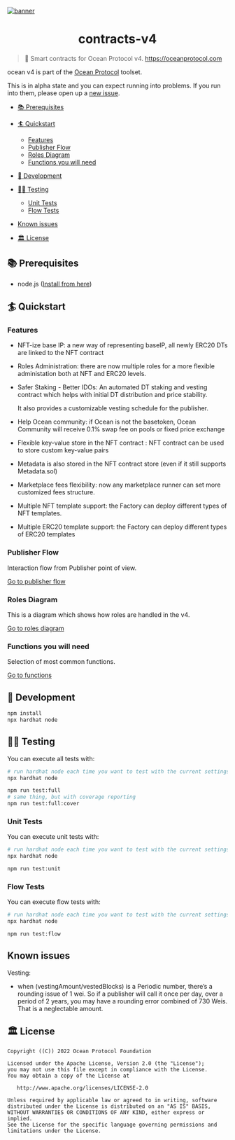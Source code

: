 [![banner](https://raw.githubusercontent.com/oceanprotocol/art/master/github/repo-banner%402x.png)](https://oceanprotocol.com)

<h1 align="center">contracts-v4</h1>

> 🦑 Smart contracts for Ocean Protocol v4. https://oceanprotocol.com
<!-- 
[![npm](https://img.shields.io/npm/v/@oceanprotocol/lib.svg)](https://www.npmjs.com/package/@oceanprotocol/lib)
[![Build Status](https://github.com/oceanprotocol/ocean.js/workflows/CI/badge.svg)](https://github.com/oceanprotocol/ocean.js/actions)
[![Maintainability](https://api.codeclimate.com/v1/badges/6381c81b8ac568a53537/maintainability)](https://codeclimate.com/github/oceanprotocol/ocean.js/maintainability)
[![Test Coverage](https://api.codeclimate.com/v1/badges/6381c81b8ac568a53537/test_coverage)](https://codeclimate.com/github/oceanprotocol/ocean.js/test_coverage)
[![code style: prettier](https://img.shields.io/badge/code_style-prettier-7b1173.svg?style=flat-square)](https://github.com/prettier/prettier)
[![js oceanprotocol](https://img.shields.io/badge/js-oceanprotocol-7b1173.svg)](https://github.com/oceanprotocol/eslint-config-oceanprotocol) -->

<!-- With ocean v4, you can:

- **Publish** data services: downloadable files or compute-to-data.
  Ocean creates a new [ERC20](https://github.com/ethereum/EIPs/blob/7f4f0377730f5fc266824084188cc17cf246932e/EIPS/eip-20.md)
  datatoken for each dataset / data service.
- **Mint** datatokens for the service
- **Sell** datatokens via an OCEAN-datatoken Balancer pool (for auto price discovery), or for a fixed price
- **Stake** OCEAN on datatoken pools
- **Consume** datatokens, to access the service
- **Transfer** datatokens to another owner, and **all other ERC20 actions**
  using [web3.js](https://web3js.readthedocs.io/en/v1.2.9/web3-eth-contract.html) etc. -->

ocean v4 is part of the [Ocean Protocol](https://oceanprotocol.com) toolset.

This is in alpha state and you can expect running into problems. If you run into them, please open up a [new issue](https://github.com/oceanprotocol/ocean.js/issues/new?assignees=&labels=bug&template=bug_report.md&title=).

- [📚 Prerequisites](#-prerequisites)
- [🏄 Quickstart](#-quickstart)
  - [Features](#features)
  - [Publisher Flow](#publisher-flow)
  - [Roles Diagram](#roles-diagram)
  - [Functions you will need](#functions-you-will-need)
  <!-- - [v3 Integration and support](#v3-integration-and-support) -->
  
- [🦑 Development](#-development)
- [👩‍🔬 Testing](#-testing)
  - [Unit Tests](#unit-tests)
  - [Flow Tests](#flow-tests)
- [Known issues](#known-issues)
- [🏛 License](#-license)

## 📚 Prerequisites

- node.js ([Install from here](https://nodejs.org/en/download/))
<!-- - A Unix based operating system (Mac or Linux) -->

<!-- ### Note

Any function that uses `getPastEvents()` will only work on Eth (see: <https://github.com/oceanprotocol/ocean.js/issues/741>). This includes:

- searchPoolforDT()
- getPoolsbyCreator()
- getPoolSharesByAddress()
- getAllPoolLogs()
- getPreviousValidOrders()
- searchforDT()
- getExchangesbyCreator()
- getExchangeSwaps()
- getAllExchangesSwaps() -->

<!-- ## 🏗 Installation

```bash
npm install @oceanprotocol/lib
``` -->

## 🏄 Quickstart



### Features

- NFT-ize base IP: a new way of representing baseIP, all newly ERC20 DTs are linked to the NFT contract

- Roles Administration: there are now multiple roles for a more flexible administation both at NFT and ERC20 levels.

- Safer Staking - Better IDOs: An automated DT staking and vesting contract which helps with initial DT distribution and price stability.

  It also provides a customizable vesting schedule for the publisher.

- Help Ocean community: if Ocean is not the basetoken, Ocean Community will receive 0.1% swap fee on pools or fixed price exchange 

- Flexible key-value store in the NFT contract : NFT contract can be used to store custom key-value pairs

- Metadata is also stored in the NFT contract store (even if it still supports Metadata.sol)

- Marketplace fees flexibility: now any marketplace runner can set more customized fees structure.

- Multiple NFT template support: the Factory can deploy different types of NFT templates. 

- Multiple ERC20 template support: the Factory can deploy different types of ERC20 templates





<!-- This introduction is aimed at developers who are completely new to blockchain, no coding experience is required.

[Go to beginners guide](docs/beginners_guide.md) -->

### Publisher Flow

Interaction flow from Publisher point of view.

[Go to publisher flow](docs/quickstart_pubFlow.md)

### Roles Diagram

This is a diagram which shows how roles are handled in the v4.

[Go to roles diagram](docs/quickstart_roles.md)

<!-- ### Marketplace Flow

This batteries-included flow includes metadata, multiple services for one datatoken, and compute-to-data.

[Go to marketplace flow](docs/quickstart_marketplace.md) -->

### Functions you will need

Selection of most common functions.

[Go to functions](docs/quickstart_functions.md)

<!-- ### v3 Integration and support

How to integrate v3 Datatokens into the new contracts.

[Go to v3 integration](docs/quickstart_v3.md) -->

<!-- ### 📖 Learn more

- [Get test OCEAN](docs/get-test-OCEAN.md) - from rinkeby
- [Understand config parameters](docs/parameters.md) - envvars vs files
- [Learn about off-chain services](docs/services.md) - Ocean Provider for data services, Aquarius metadata store
- [Learn about wallets](docs/wallets.md) - on generating, storing, and accessing private keys
- [Get an overview of ocean.js](docs/overview.md) - key modules and functions

If you have any difficulties with the quickstarts, or if you have further questions about how to use ocean.js please reach out to us on [Discord](https://discord.gg/TnXjkR5).

If you notice any bugs or issues with ocean.js please [open an issue on github](https://github.com/oceanprotocol/ocean.js/issues/new?assignees=&labels=bug&template=bug_report.md&title=). -->

## 🦑 Development


```bash
npm install
npx hardhat node
```

<!-- ## ✨ Code Style

For linting and auto-formatting you can use from the root of the project:

```bash
# lint all js with eslint
npm run lint

# auto format all js & css with prettier, taking all configs into account
npm run format
``` -->

## 👩‍🔬 Testing


You can execute all tests with:

```bash
# run hardhat node each time you want to test with the current settings
npx hardhat node

npm run test:full
# same thing, but with coverage reporting
npm run test:full:cover
```

<!-- Test suite for unit & integration tests is setup with [Mocha](https://mochajs.org) as test runner, and [nyc](https://github.com/istanbuljs/nyc) for coverage reporting. A combined coverage report is sent to CodeClimate via the `coverage` GitHub Actions job.

Running all tests requires running Ocean Protocol components beforehand with [Barge](https://github.com/oceanprotocol/barge), which also runs a `ganache-cli` instance:

```bash
git clone https://github.com/oceanprotocol/barge
cd barge

./start_ocean.sh --with-provider2 --no-dashboard
```

You can then proceed to run in another terminal.

Let ocean.js know where to pickup the smart contract addresses, which has been written out by Barge in this location:

```
export ADDRESS_FILE="${HOME}/.ocean/ocean-contracts/artifacts/address.json"
```

Build metadata:

```
npm run build:metadata
```

Executing linting, type checking, unit, and integration tests with coverage reporting all in one go:

```bash
npm test
``` -->

### Unit Tests

You can execute unit tests with:

```bash
# run hardhat node each time you want to test with the current settings
npx hardhat node

npm run test:unit

```

### Flow Tests

You can execute flow tests with:

```bash
# run hardhat node each time you want to test with the current settings
npx hardhat node

npm run test:flow

```


## Known issues
 Vesting:

  - when (vestingAmount/vestedBlocks) is a Periodic number, there’s a rounding issue of 1 wei. So if a publisher will call it once per day, over a period of 2 years, you may have a rounding error combined of 730 Weis. That is a neglectable amount.


<!-- ## 🛳 Production

To create a production build, run from the root of the project:

```bash
npm run build
``` -->

<!-- ## ⬆️ Releases

Releases are managed semi-automatically. They are always manually triggered from a developer's machine with release scripts.

### Production

From a clean `main` branch you can run the release task bumping the version accordingly based on semantic versioning:

```bash
npm run release
```

The task does the following:

- bumps the project version in `package.json`, `package-lock.json`
- auto-generates and updates the CHANGELOG.md file from commit messages
- creates a Git tag
- commits and pushes everything
- creates a GitHub release with commit messages as description
- Git tag push will trigger a GitHub Action workflow to do a npm release

For the GitHub releases steps a GitHub personal access token, exported as `GITHUB_TOKEN` is required. [Setup](https://github.com/release-it/release-it#github-releases) -->

## 🏛 License

```
Copyright ((C)) 2022 Ocean Protocol Foundation

Licensed under the Apache License, Version 2.0 (the "License");
you may not use this file except in compliance with the License.
You may obtain a copy of the License at

   http://www.apache.org/licenses/LICENSE-2.0

Unless required by applicable law or agreed to in writing, software
distributed under the License is distributed on an "AS IS" BASIS,
WITHOUT WARRANTIES OR CONDITIONS OF ANY KIND, either express or implied.
See the License for the specific language governing permissions and
limitations under the License.
```

